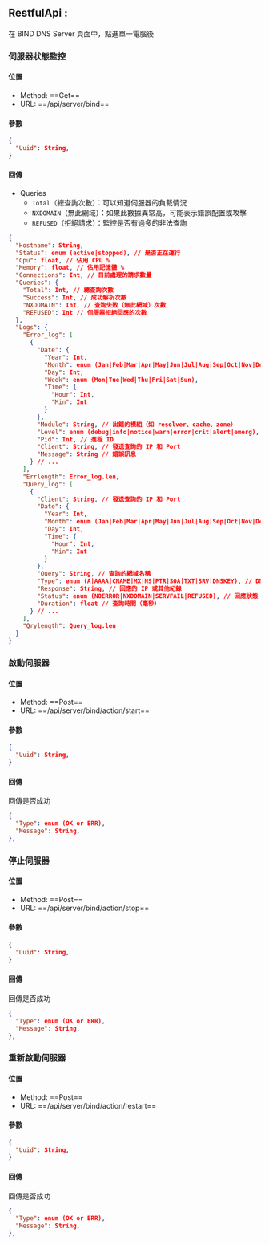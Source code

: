 ## RestfulApi :

在 BIND DNS Server 頁面中，點進單一電腦後

### 伺服器狀態監控

#### 位置

- Method: ==Get==
- URL: ==/api/server/bind==

#### 參數

```Json
{
  "Uuid": String,
}
```

#### 回傳

- Queries
  - `Total`（總查詢次數）：可以知道伺服器的負載情況
  - `NXDOMAIN`（無此網域）：如果此數據異常高，可能表示錯誤配置或攻擊
  - `REFUSED`（拒絕請求）：監控是否有過多的非法查詢

```json
{
  "Hostname": String,
  "Status": enum (active|stopped), // 是否正在運行
  "Cpu": float, // 佔用 CPU %
  "Memory": float, // 佔用記憶體 %
  "Connections": Int, // 目前處理的請求數量
  "Queries": {
    "Total": Int, // 總查詢次數
    "Success": Int, // 成功解析次數
    "NXDOMAIN": Int, // 查詢失敗（無此網域）次數
    "REFUSED": Int // 伺服器拒絕回應的次數
  },
  "Logs": {
    "Error_log": [
      {
        "Date": {
          "Year": Int,
          "Month": enum (Jan|Feb|Mar|Apr|May|Jun|Jul|Aug|Sep|Oct|Nov|Dec),
          "Day": Int,
          "Week": enum (Mon|Tue|Wed|Thu|Fri|Sat|Sun),
          "Time": {
            "Hour": Int,
            "Min": Int
          }
        },
        "Module": String, // 出錯的模組（如 resolver、cache、zone）
        "Level": enum (debug|info|notice|warn|error|crit|alert|emerg),
        "Pid": Int, // 進程 ID
        "Client": String, // 發送查詢的 IP 和 Port
        "Message": String // 錯誤訊息
      } // ...
    ],
    "Errlength": Error_log.len,
    "Query_log": [
      {
        "Client": String, // 發送查詢的 IP 和 Port
        "Date": {
          "Year": Int,
          "Month": enum (Jan|Feb|Mar|Apr|May|Jun|Jul|Aug|Sep|Oct|Nov|Dec),
          "Day": Int,
          "Time": {
            "Hour": Int,
            "Min": Int
          }
        },
        "Query": String, // 查詢的網域名稱
        "Type": enum (A|AAAA|CNAME|MX|NS|PTR|SOA|TXT|SRV|DNSKEY), // DNS 查詢類型
        "Response": String, // 回應的 IP 或其他紀錄
        "Status": enum (NOERROR|NXDOMAIN|SERVFAIL|REFUSED), // 回應狀態
        "Duration": float // 查詢時間（毫秒）
      } // ...
    ],
    "Qrylength": Query_log.len
  }
}
```

### 啟動伺服器

#### 位置

- Method: ==Post==
- URL: ==/api/server/bind/action/start==

#### 參數

```Json
{
  "Uuid": String,
}
```

#### 回傳

回傳是否成功

```json
{
  "Type": enum (OK or ERR),
  "Message": String,
},
```

### 停止伺服器

#### 位置

- Method: ==Post==
- URL: ==/api/server/bind/action/stop==

#### 參數

```Json
{
  "Uuid": String,
}
```

#### 回傳

回傳是否成功

```json
{
  "Type": enum (OK or ERR),
  "Message": String,
},
```

### 重新啟動伺服器

#### 位置

- Method: ==Post==
- URL: ==/api/server/bind/action/restart==

#### 參數

```Json
{
  "Uuid": String,
}
```

#### 回傳

回傳是否成功

```json
{
  "Type": enum (OK or ERR),
  "Message": String,
},
```

